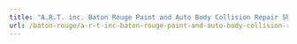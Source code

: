 ```yaml
---
title: "A.R.T. inc. Baton Rouge Paint and Auto Body Collision Repair Shop"
url: /baton-rouge/a-r-t-inc-baton-rouge-paint-and-auto-body-collision-repair-shop/
---
```

